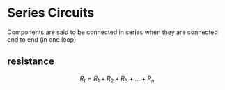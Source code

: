 # Series Circuits
Components are said to be connected in series when they are connected end to end (in one loop)

## resistance
$$ R_t =R_1 + R_2 + R_3 +... +R_n $$